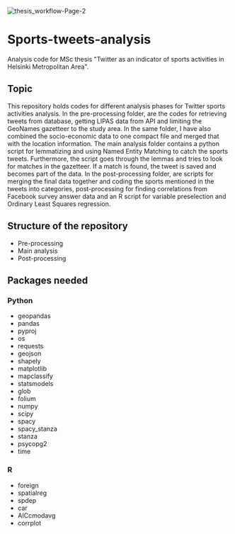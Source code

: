 ![thesis_workflow-Page-2](https://user-images.githubusercontent.com/37457729/124478419-d5bdd280-ddad-11eb-83a3-628608885307.png)
# Sports-tweets-analysis

Analysis code for MSc thesis "Twitter as an indicator of sports activities in Helsinki Metropolitan Area".

## Topic

This repository holds codes for different analysis phases for Twitter sports activities analysis. In the pre-processing folder, are the codes for retrieving tweets from database, getting LIPAS data from API and limiting the GeoNames gazetteer to the study area. In the same folder, I have also combined the socio-economic data to one compact file and merged that with the location information. The main analysis folder contains a python script for lemmatizing and using Named Entity Matching to catch the sports tweets. Furthermore, the script goes through the lemmas and tries to look for matches in the gazetteer. If a match is found, the tweet is saved and becomes part of the data. In the post-processing folder, are scripts for merging the final data together and coding the sports mentioned in the tweets into categories, post-processing for finding correlations from Facebook survey answer data and an R script for variable preselection and Ordinary Least Squares regression.

## Structure of the repository

- Pre-processing
- Main analysis
- Post-processing

## Packages needed

### Python

- geopandas
- pandas
- pyproj
- os
- requests
- geojson
- shapely
- matplotlib
- mapclassify
- statsmodels
- glob
- folium
- numpy
- scipy
- spacy 
- spacy_stanza
- stanza
- psycopg2
- time

### R

- foreign
- spatialreg
- spdep
- car
- AICcmodavg
- corrplot
